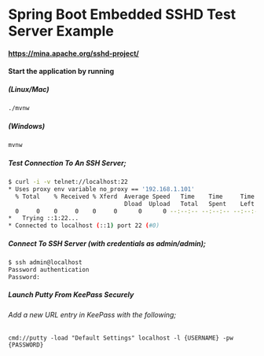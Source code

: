 # Spring Boot Embedded SSHD Test Server Example

#### https://mina.apache.org/sshd-project/

#### Start the application by running 

##### (Linux/Mac)

```sh
./mvnw 
```

##### (Windows)

```sh
mvnw 
```

##### Test Connection To An SSH Server;

```sh
$ curl -i -v telnet://localhost:22
* Uses proxy env variable no_proxy == '192.168.1.101'
  % Total    % Received % Xferd  Average Speed   Time    Time     Time  Current
                                 Dload  Upload   Total   Spent    Left  Speed
  0     0    0     0    0     0      0      0 --:--:-- --:--:-- --:--:--     0SSH-2.0-APACHE-SSHD-2.4.0
*   Trying ::1:22...
* Connected to localhost (::1) port 22 (#0)
```

##### Connect To SSH Server (with credentials as admin/admin);

```sh
$ ssh admin@localhost
Password authentication
Password:

```

##### Launch Putty From KeePass Securely

###### Add a new URL entry in KeePass with the following;

```
cmd://putty -load "Default Settings" localhost -l {USERNAME} -pw {PASSWORD}
```

